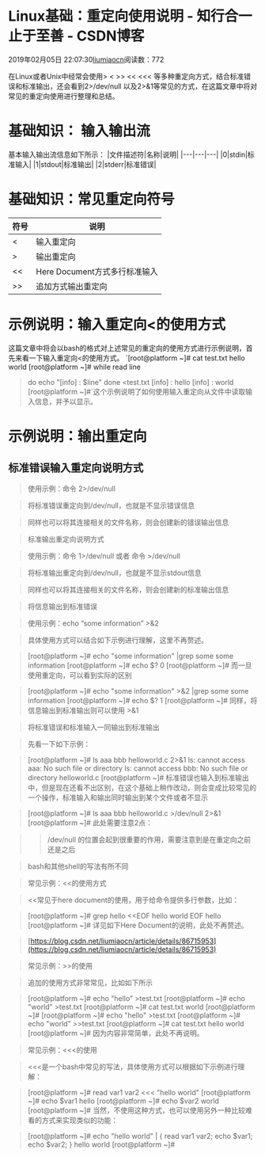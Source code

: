 
# Linux基础：重定向使用说明 - 知行合一 止于至善 - CSDN博客

2019年02月05日 22:07:30[liumiaocn](https://me.csdn.net/liumiaocn)阅读数：772


在Linux或者Unix中经常会使用> < >> << <<< 等多种重定向方式，结合标准错误和标准输出，还会看到2>/dev/null 以及2>&1等常见的方式，在这篇文章中将对常见的重定向使用进行整理和总结。
# 基础知识： 输入输出流
基本输入输出流信息如下所示：
|文件描述符|名称|说明|
|---|---|---|
|0|stdin|标准输入|
|1|stdout|标准输出|
|2|stderr|标准错误|
# 基础知识：常见重定向符号
|符号|说明|
|---|---|
|<|输入重定向|
|>|输出重定向|
|<<|Here Document方式多行标准输入|
|>>|追加方式输出重定向|
# 示例说明：输入重定向<的使用方式
这篇文章中将会以bash的格式对上述常见的重定向的使用方式进行示例说明，首先来看一下输入重定向<的使用方式。
`[root@platform ~]# cat test.txt
hello
world
[root@platform ~]# while read line 
> do
> echo "[info] : $line"
> done <test.txt
[info] : hello
[info] : world
[root@platform ~]#`这个示例说明了如何使用输入重定向从文件中读取输入信息，并予以显示。
# 示例说明：输出重定向
## 标准错误输入重定向说明方式
> 使用示例：命令 2>/dev/null

> 将标准错误重定向到/dev/null，也就是不显示错误信息

> 同样也可以将其连接相关的文件名称，则会创建新的错误输出信息

> 标准输出重定向说明方式

> 使用示例：命令 1>/dev/null 或者 命令 >/dev/null

> 将标准输出重定向到/dev/null，也就是不显示stdout信息

> 同样也可以将其连接相关的文件名称，则会创建新的标准输出信息

> 将信息输出到标准错误

> 使用示例：echo “some information” >&2

> 具体使用方式可以结合如下示例进行理解，这里不再赘述。

> [root@platform ~]\# echo "some information"  |grep some
some information
[root@platform ~]\# echo $?
0
[root@platform ~]\#
> 而一旦使用重定向，可以看到实际的区别

> [root@platform ~]\# echo "some information"  >&2 |grep some
some information
[root@platform ~]\# echo $?
1
[root@platform ~]\#
> 同样，将信息输出到标准输出则可以使用 >&1

> 将标准错误和标准输入一同输出到标准输出

> 先看一下如下示例：

> [root@platform ~]\# ls aaa bbb helloworld.c  2>&1
ls: cannot access aaa: No such file or directory
ls: cannot access bbb: No such file or directory
helloworld.c
[root@platform ~]\#
> 标准错误也输入到标准输出中，但是现在还看不出区别，在这个基础上稍作改动，则会变成比较常见的一个操作，标准输入和输出同时输出到某个文件或者不显示

> [root@platform ~]\# ls aaa bbb helloworld.c  >/dev/null 2>&1
[root@platform ~]\#
> 此处需要注意2点：

> >/dev/null 的位置会起到很重要的作用，需要注意到是在重定向之前还是之后

> bash和其他shell的写法有所不同

> 常见示例：<<的使用方式

> <<常见于here document的使用，用于给命令提供多行参数，比如：

> [root@platform ~]\# grep hello <<EOF
> hello
> world
> EOF
hello
[root@platform ~]\#
> 详见如下Here Document的说明，此处不再赘述。

> [https://blog.csdn.net/liumiaocn/article/details/86715953](https://blog.csdn.net/liumiaocn/article/details/86715953)

> 常见示例：>>的使用

> 追加的使用方式非常常见，比如如下所示

> [root@platform ~]\# echo "hello" >test.txt
[root@platform ~]\# echo "world" >test.txt
[root@platform ~]\# cat test.txt
world
[root@platform ~]\# 
[root@platform ~]\# echo "hello" >test.txt
[root@platform ~]\# echo "world" >>test.txt
[root@platform ~]\# cat test.txt
hello
world
[root@platform ~]\#
> 因为内容非常简单，此处不再说明。

> 常见示例：<<<的使用

> <<<是一个bash中常见的写法，具体使用方式可以根据如下示例进行理解：

> [root@platform ~]\# read var1 var2 <<< "hello world"
[root@platform ~]\# echo $var1
hello
[root@platform ~]\# echo $var2
world
[root@platform ~]\#
> 当然，不使用这种方式，也可以使用另外一种比较难看的方式来实现类似的功能：

> [root@platform ~]\# echo "hello world" | { read var1 var2; echo $var1; echo $var2; }
hello
world
[root@platform ~]\#

